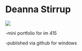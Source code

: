 # Deanna Stirrup

![](http://deestir.github.io/port/assets/img/characterDesign/miaNew.png)

-mini portfolio for im 415

-published via github for windows
